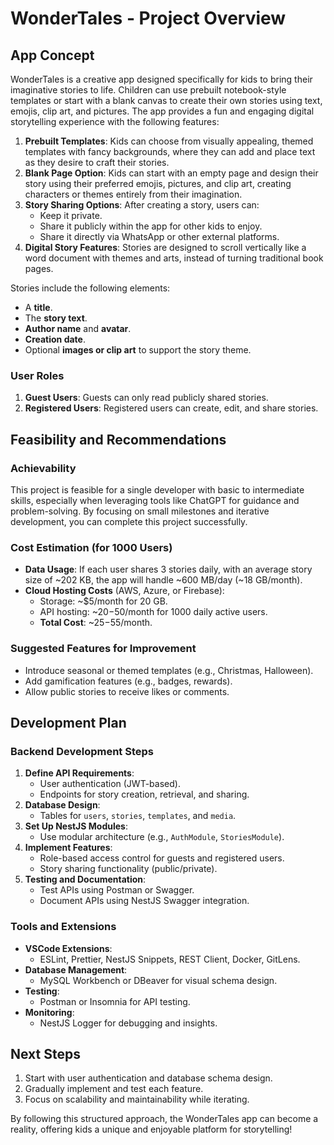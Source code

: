 
# WonderTales - Project Overview

## App Concept
WonderTales is a creative app designed specifically for kids to bring their imaginative stories to life. 
Children can use prebuilt notebook-style templates or start with a blank canvas to create their own stories 
using text, emojis, clip art, and pictures. The app provides a fun and engaging digital storytelling 
experience with the following features:

1. **Prebuilt Templates**: Kids can choose from visually appealing, themed templates with fancy backgrounds, 
   where they can add and place text as they desire to craft their stories.
2. **Blank Page Option**: Kids can start with an empty page and design their story using their preferred 
   emojis, pictures, and clip art, creating characters or themes entirely from their imagination.
3. **Story Sharing Options**: After creating a story, users can:
   - Keep it private.
   - Share it publicly within the app for other kids to enjoy.
   - Share it directly via WhatsApp or other external platforms.
4. **Digital Story Features**: Stories are designed to scroll vertically like a word document with 
   themes and arts, instead of turning traditional book pages.

Stories include the following elements:
- A **title**.
- The **story text**.
- **Author name** and **avatar**.
- **Creation date**.
- Optional **images or clip art** to support the story theme.

### User Roles
1. **Guest Users**: Guests can only read publicly shared stories.  
2. **Registered Users**: Registered users can create, edit, and share stories.

## Feasibility and Recommendations

### Achievability
This project is feasible for a single developer with basic to intermediate skills, especially when leveraging 
tools like ChatGPT for guidance and problem-solving. By focusing on small milestones and iterative development, 
you can complete this project successfully.

### Cost Estimation (for 1000 Users)
- **Data Usage**: If each user shares 3 stories daily, with an average story size of ~202 KB, the app will handle 
  ~600 MB/day (~18 GB/month).
- **Cloud Hosting Costs** (AWS, Azure, or Firebase):
  - Storage: ~$5/month for 20 GB.
  - API hosting: ~$20-$50/month for 1000 daily active users.
  - **Total Cost**: ~$25-$55/month.

### Suggested Features for Improvement
- Introduce seasonal or themed templates (e.g., Christmas, Halloween).
- Add gamification features (e.g., badges, rewards).
- Allow public stories to receive likes or comments.

## Development Plan

### Backend Development Steps
1. **Define API Requirements**:
   - User authentication (JWT-based).
   - Endpoints for story creation, retrieval, and sharing.
2. **Database Design**:
   - Tables for `users`, `stories`, `templates`, and `media`.
3. **Set Up NestJS Modules**:
   - Use modular architecture (e.g., `AuthModule`, `StoriesModule`).
4. **Implement Features**:
   - Role-based access control for guests and registered users.
   - Story sharing functionality (public/private).
5. **Testing and Documentation**:
   - Test APIs using Postman or Swagger.
   - Document APIs using NestJS Swagger integration.

### Tools and Extensions
- **VSCode Extensions**:
  - ESLint, Prettier, NestJS Snippets, REST Client, Docker, GitLens.
- **Database Management**:
  - MySQL Workbench or DBeaver for visual schema design.
- **Testing**:
  - Postman or Insomnia for API testing.
- **Monitoring**:
  - NestJS Logger for debugging and insights.

## Next Steps
1. Start with user authentication and database schema design.
2. Gradually implement and test each feature.
3. Focus on scalability and maintainability while iterating.

By following this structured approach, the WonderTales app can become a reality, offering kids a unique and enjoyable 
platform for storytelling!
